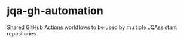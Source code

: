 # jqa-gh-automation
Shared GitHub Actions workflows to be used by multiple JQAssistant repositories
